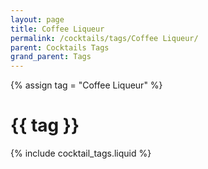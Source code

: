 ```yaml
---
layout: page
title: Coffee Liqueur
permalink: /cocktails/tags/Coffee Liqueur/
parent: Cocktails Tags
grand_parent: Tags
---
```

{% assign tag = "Coffee Liqueur" %}
# {{ tag }}
{% include cocktail_tags.liquid %}